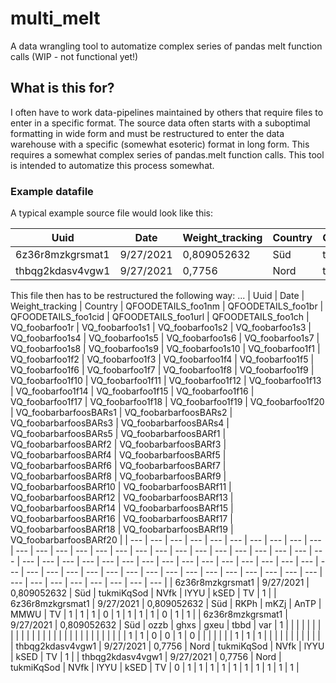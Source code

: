 # multi_melt
A data wrangling tool to automatize complex series of pandas melt function calls (WIP - not functional yet!)

## What is this for?
I often have to work data-pipelines maintained by others that require files to enter in a specific format. 
The source data often starts with a suboptimal formatting in wide form and must be restructured to enter the data warehouse with a specific (somewhat esoteric) format in long form.
This requires a somewhat complex series of pandas.melt function calls. This tool is intended to automatize this process somewhat.

### Example datafile
A typical example source file would look like this:

| Uuid | Date | Weight_tracking | Country | QFOODETAILS_foo1nm | QFOODETAILS_foo1br | QFOODETAILS_foo1cid | QFOODETAILS_foo1url | QFOODETAILS_foo1ch | VQ_foobarfoo1r | VQ_foobarfoo1s1 | VQ_foobarfoo1s2 | VQ_foobarfoo1s3 | VQ_foobarfoo1s4 | VQ_foobarfoo1s5 | VQ_foobarfoo1s6 | VQ_foobarfoo1s7 | VQ_foobarfoo1s8 | VQ_foobarfoo1s9 | VQ_foobarfoo1s10 | VQ_foobarfoo1f1 | VQ_foobarfoo1f2 | VQ_foobarfoo1f3 | VQ_foobarfoo1f4 | VQ_foobarfoo1f5 | VQ_foobarfoo1f6 | VQ_foobarfoo1f7 | VQ_foobarfoo1f8 | VQ_foobarfoo1f9 | VQ_foobarfoo1f10 | VQ_foobarfoo1f11 | VQ_foobarfoo1f12 | VQ_foobarfoo1f13 | VQ_foobarfoo1f14 | VQ_foobarfoo1f15 | VQ_foobarfoo1f16 | VQ_foobarfoo1f17 | VQ_foobarfoo1f18 | VQ_foobarfoo1f19 | VQ_foobarfoo1f20 | QFOODETAILS_foo2nm | QFOODETAILS_foo2br | QFOODETAILS_foo2cid | QFOODETAILS_foo2url | QFOODETAILS_foo2ch | VQ_foobarfoo2r | VQ_foobarfoo2s1 | VQ_foobarfoo2s2 | VQ_foobarfoo2s3 | VQ_foobarfoo2s4 | VQ_foobarfoo2s5 | VQ_foobarfoo2s6 | VQ_foobarfoo2s7 | VQ_foobarfoo2s8 | VQ_foobarfoo2s9 | VQ_foobarfoo2s10 | VQ_foobarfoo2f1 | VQ_foobarfoo2f2 | VQ_foobarfoo2f3 | VQ_foobarfoo2f4 | VQ_foobarfoo2f5 | VQ_foobarfoo2f6 | VQ_foobarfoo2f7 | VQ_foobarfoo2f8 | VQ_foobarfoo2f9 | VQ_foobarfoo2f10 | VQ_foobarfoo2f11 | VQ_foobarfoo2f12 | VQ_foobarfoo2f13 | VQ_foobarfoo2f14 | VQ_foobarfoo2f15 | VQ_foobarfoo2f16 | VQ_foobarfoo2f17 | VQ_foobarfoo2f18 | VQ_foobarfoo2f19 | VQ_foobarfoo2f20 | ... | QFOODETAILS_foo15nm | QFOODETAILS_foo15br | QFOODETAILS_foo15cid | QFOODETAILS_foo15url | QFOODETAILS_foo15ch | VQ_foobarfoo15r | VQ_foobarfoo15s1 | VQ_foobarfoo15s2 | VQ_foobarfoo15s3 | VQ_foobarfoo15s4 | VQ_foobarfoo15s5 | VQ_foobarfoo15s6 | VQ_foobarfoo15s7 | VQ_foobarfoo15s8 | VQ_foobarfoo15s9 | VQ_foobarfoo15s10 | VQ_foobarfoo15f1 | VQ_foobarfoo15f2 | VQ_foobarfoo15f3 | VQ_foobarfoo15f4 | VQ_foobarfoo15f5 | VQ_foobarfoo15f6 | VQ_foobarfoo15f7 | VQ_foobarfoo15f8 | VQ_foobarfoo15f9 | VQ_foobarfoo15f10 | VQ_foobarfoo15f11 | VQ_foobarfoo15f12 | VQ_foobarfoo15f13 | VQ_foobarfoo15f14 | VQ_foobarfoo15f15 | VQ_foobarfoo15f16 | VQ_foobarfoo15f17 | VQ_foobarfoo15f18 | VQ_foobarfoo15f19 | VQ_foobarfoo15f20 | QFOODETAILSBARnm | QFOODETAILSBARbr | QFOODETAILSBARcid | QFOODETAILSBARurl | QFOODETAILSBARch | VQ_foobarbarfoosBARr | VQ_foobarbarfoosBARs1 | VQ_foobarbarfoosBARs2 | VQ_foobarbarfoosBARs3 | VQ_foobarbarfoosBARs4 | VQ_foobarbarfoosBARs5 | VQ_foobarbarfoosBARf1 | VQ_foobarbarfoosBARf2 | VQ_foobarbarfoosBARf3 | VQ_foobarbarfoosBARf4 | VQ_foobarbarfoosBARf5 | VQ_foobarbarfoosBARf6 | VQ_foobarbarfoosBARf7 | VQ_foobarbarfoosBARf8 | VQ_foobarbarfoosBARf9 | VQ_foobarbarfoosBARf10 | VQ_foobarbarfoosBARf11 | VQ_foobarbarfoosBARf12 | VQ_foobarbarfoosBARf13 | VQ_foobarbarfoosBARf14 | VQ_foobarbarfoosBARf15 | VQ_foobarbarfoosBARf16 | VQ_foobarbarfoosBARf17 | VQ_foobarbarfoosBARf18 | VQ_foobarbarfoosBARf19 | VQ_foobarbarfoosBARf20 |
| --- | --- | --- | --- | --- | --- | --- | --- | --- | --- | --- | --- | --- | --- | --- | --- | --- | --- | --- | --- | --- | --- | --- | --- | --- | --- | --- | --- | --- | --- | --- | --- | --- | --- | --- | --- | --- | --- | --- | --- | --- | --- | --- | --- | --- | --- | --- | --- | --- | --- | --- | --- | --- | --- | --- | --- | --- | --- | --- | --- | --- | --- | --- | --- | --- | --- | --- | --- | --- | --- | --- | --- | --- | --- | --- | --- | --- |--- | --- | --- | --- | --- | --- | --- | --- | --- | --- | --- | --- | --- | --- | --- | --- | --- | --- | --- | --- | --- | --- | --- | --- | --- | --- | --- | --- | --- | --- | --- | --- | --- | --- | --- | --- | --- | --- | --- | --- | --- | --- | --- | --- | --- | --- | --- | --- | --- | --- | --- | --- | --- | --- | --- | --- | --- | --- | --- | --- | --- | --- | --- | --- | --- | --- | --- |
| 6z36r8mzkgrsmat1 | 9/27/2021 | 0,809052632 | Süd | tukmiKqSod | NVfk | lYYU | kSED | TV | 1 |  |  |  |  |  |  |  |  |  |  |  |  |  |  |  |  |  |  |  |  |  |  |  |  |  |  |  |  |  |  | RKPh | mKZj | AnTP | MMWU | TV | 1 | 1 | 1 | 0 | 1 | 1 | 1 | 1 | 0 | 1 | 1 |  |  |  |  |  |  |  |  | 1 | 1 |  |  |  |  |  |  |  |  |  | 1 | ... | |  |  |  |  |  |  |  |  |  |  |  |  |  |  |  |  |  |  |  |  |  |  |  |  |  |  |  |  |  |  |  |  |  |  |  | ozzb | ghxs | gxeu | tbbd | var | 1 | 1 | 0 | 0 | 1 | 0 |  |  |  |  |  |  | 1 | 1 | 1 |  |  |  |  |  |  |  |  |  |  | |
| thbqg2kdasv4vgw1 | 9/27/2021 | 0,7756 | Nord | tukmiKqSod | NVfk | lYYU | kSED | TV | 1 |  |  |  |  |  |  |  |  |  |  |  |  |  |  |  |  |  |  |  |  |  |  |  |  |  |  |  |  |  |  | RKPh | mKZj | AnTP | MMWU | TV | 0 | 1 | 1 | 1 | 1 | 1 | 1 | 1 | 1 | 1 | 1 |  |  |  |  |  |  |  |  | 1 | 1 |  |  |  |  |  |  |  |  |  | 1 | ... | |  |  |  |  |  |  |  |  |  |  |  |  |  |  |  |  |  |  |  |  |  |  |  |  |  |  |  |  |  |  |  |  |  |  |  | ozzb | ghxs | gxeu | tbbd | var | 1 | 1 | 1 | 0 | 1 | 1 |  |  |  |  |  |  | 1 | 1 | 1 |  |  |  |  |  |  |  |  |  |  | |

This file then has to be restructured the following way:
...
| Uuid | Date | Weight_tracking | Country | QFOODETAILS_foo1nm | QFOODETAILS_foo1br | QFOODETAILS_foo1cid | QFOODETAILS_foo1url | QFOODETAILS_foo1ch | VQ_foobarfoo1r | VQ_foobarfoo1s1 | VQ_foobarfoo1s2 | VQ_foobarfoo1s3 | VQ_foobarfoo1s4 | VQ_foobarfoo1s5 | VQ_foobarfoo1s6 | VQ_foobarfoo1s7 | VQ_foobarfoo1s8 | VQ_foobarfoo1s9 | VQ_foobarfoo1s10 | VQ_foobarfoo1f1 | VQ_foobarfoo1f2 | VQ_foobarfoo1f3 | VQ_foobarfoo1f4 | VQ_foobarfoo1f5 | VQ_foobarfoo1f6 | VQ_foobarfoo1f7 | VQ_foobarfoo1f8 | VQ_foobarfoo1f9 | VQ_foobarfoo1f10 | VQ_foobarfoo1f11 | VQ_foobarfoo1f12 | VQ_foobarfoo1f13 | VQ_foobarfoo1f14 | VQ_foobarfoo1f15 | VQ_foobarfoo1f16 | VQ_foobarfoo1f17 | VQ_foobarfoo1f18 | VQ_foobarfoo1f19 | VQ_foobarfoo1f20 | VQ_foobarbarfoosBARs1 | VQ_foobarbarfoosBARs2 | VQ_foobarbarfoosBARs3 | VQ_foobarbarfoosBARs4 | VQ_foobarbarfoosBARs5 | VQ_foobarbarfoosBARf1 | VQ_foobarbarfoosBARf2 | VQ_foobarbarfoosBARf3 | VQ_foobarbarfoosBARf4 | VQ_foobarbarfoosBARf5 | VQ_foobarbarfoosBARf6 | VQ_foobarbarfoosBARf7 | VQ_foobarbarfoosBARf8 | VQ_foobarbarfoosBARf9 | VQ_foobarbarfoosBARf10 | VQ_foobarbarfoosBARf11 | VQ_foobarbarfoosBARf12 | VQ_foobarbarfoosBARf13 | VQ_foobarbarfoosBARf14 | VQ_foobarbarfoosBARf15 | VQ_foobarbarfoosBARf16 | VQ_foobarbarfoosBARf17 | VQ_foobarbarfoosBARf18 | VQ_foobarbarfoosBARf19 | VQ_foobarbarfoosBARf20 |
| --- | --- | --- | --- | --- | --- | --- | --- | --- | --- | --- | --- | --- | --- | --- | --- | --- | --- | --- | --- | --- | --- | --- | --- | --- | --- | --- | --- | --- | --- | --- | --- | --- | --- | --- | --- | --- | --- | --- | --- | --- | --- | --- | --- | --- | --- | --- | --- | --- | --- | --- | --- | --- | --- | --- | --- | --- | --- | --- | --- | --- | --- | --- | --- | --- |
| 6z36r8mzkgrsmat1 | 9/27/2021 | 0,809052632 | Süd | tukmiKqSod | NVfk | lYYU | kSED | TV | 1 |
| 6z36r8mzkgrsmat1 | 9/27/2021 | 0,809052632 | Süd | RKPh | mKZj | AnTP | MMWU | TV | 1 | 1 | 1 | 0 | 1 | 1 | 1 | 1 | 0 | 1 | 1 |
| 6z36r8mzkgrsmat1 | 9/27/2021 | 0,809052632 | Süd | ozzb | ghxs | gxeu | tbbd | var | 1 | | | | | | | | | | |  |  |  |  |  |  |  |  |  |  |  |  |  |  |  |  |  |  | 1 | 1 | 0 | 0 | 1 | 0 |  |  |  |  |  |  | 1 | 1 | 1 |  |  |  |  |  |  |  |  |  |  |
| thbqg2kdasv4vgw1 | 9/27/2021 | 0,7756 | Nord | tukmiKqSod | NVfk | lYYU | kSED | TV | 1 |
| thbqg2kdasv4vgw1 | 9/27/2021 | 0,7756 | Nord | tukmiKqSod | NVfk | lYYU | kSED | TV | 0 | 1 | 1 | 1 | 1 | 1 | 1 | 1 | 1 | 1 | 1 |
